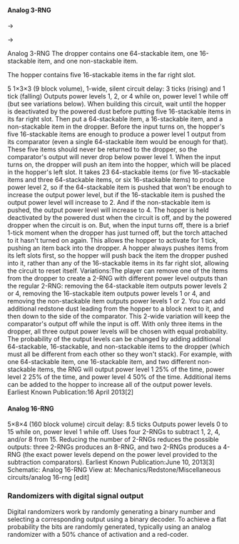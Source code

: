 #### Analog 3-RNG














→







→













Analog 3-RNG
The dropper contains one 64-stackable item, one 16-stackable item, and one non-stackable item.



The hopper contains five 16-stackable items in the far right slot.

5
1×3×3 (9 block volume), 1-wide, silent
circuit delay: 3 ticks (rising) and 1 tick (falling)
Outputs power levels 1, 2, or 4 while on, power level 1 while off (but see variations below).
When building this circuit, wait until the hopper is deactivated by the powered dust before putting five 16-stackable items in its far right slot. Then put a 64-stackable item, a 16-stackable item, and a non-stackable item in the dropper.
Before the input turns on, the hopper's five 16-stackable items are enough to produce a power level 1 output from its comparator (even a single 64-stackable item would be enough for that). These five items should never be returned to the dropper, so the comparator's output will never drop below power level 1.
When the input turns on, the dropper will push an item into the hopper, which will be placed in the hopper's left slot. It takes 23 64-stackable items (or five 16-stackable items and three 64-stackable items, or six 16-stackable items) to produce power level 2, so if the 64-stackable item is pushed that won't be enough to increase the output power level, but if the 16-stackable item is pushed the output power level will increase to 2. And if the non-stackable item is pushed, the output power level will increase to 4.
The hopper is held deactivated by the powered dust when the circuit is off, and by the powered dropper when the circuit is on. But, when the input turns off, there is a brief 1-tick moment when the dropper has just turned off, but the torch attached to it hasn't turned on again. This allows the hopper to activate for 1 tick, pushing an item back into the dropper. A hopper always pushes items from its left slots first, so the hopper will push back the item the dropper pushed into it, rather than any of the 16-stackable items in its far right slot, allowing the circuit to reset itself.
Variations:The player can remove one of the items from the dropper to create a 2-RNG with different power level outputs than the regular 2-RNG: removing the 64-stackable item outputs power levels 2 or 4, removing the 16-stackable item outputs power levels 1 or 4, and removing the non-stackable item outputs power levels 1 or 2.
You can add additional redstone dust leading from the hopper to a block next to it, and then down to the side of the comparator. This 2-wide variation will keep the comparator's output off while the input is off.
With only three items in the dropper, all three output power levels will be chosen with equal probability. The probability of the output levels can be changed by adding additional 64-stackable, 16-stackable, and non-stackable items to the dropper (which must all be different from each other so they won't stack). For example, with one 64-stackable item, one 16-stackable item, and two different non-stackable items, the RNG will output power level 1 25% of the time, power level 2 25% of the time, and power level 4 50% of the time.
Additional items can be added to the hopper to increase all of the output power levels.
Earliest Known Publication:16 April 2013[2]

#### Analog 16-RNG
5×8×4 (160 block volume)
circuit delay: 8.5 ticks
Outputs power levels 0 to 15 while on, power level 1 while off.
Uses four 2-RNGs to subtract 1, 2, 4, and/or 8 from 15.
Reducing the number of 2-RNGs reduces the possible outputs: three 2-RNGs produces an 8-RNG, and two 2-RNGs produces a 4-RNG (the exact power levels depend on the power level provided to the subtraction comparators).
Earliest Known Publication:June 10, 2013[3]
Schematic: Analog 16-RNG View at: Mechanics/Redstone/Miscellaneous circuits/analog 16-rng [edit]
### Randomizers with digital signal output
Digital randomizers work by randomly generating a binary number and selecting a corresponding output using a binary decoder. To achieve a flat probability the bits are randomly generated, typically using an analog randomizer with a 50% chance of activation and a red-coder.

